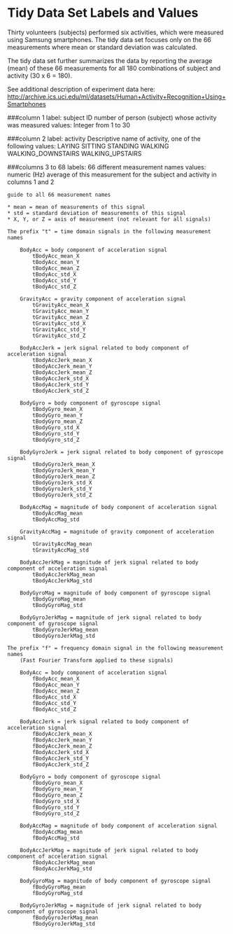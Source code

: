 Tidy Data Set Labels and Values
====

Thirty volunteers (subjects) performed six activities, which were measured using Samsung smartphones. The tidy data set focuses only on the 66 measurements where mean or standard deviation was calculated.

The tidy data set further summarizes the data by reporting the average (mean) of these 66 measurements for all 180 combinations of subject and activity (30 x 6 = 180).

See additional description of experiment data here:
http://archive.ics.uci.edu/ml/datasets/Human+Activity+Recognition+Using+Smartphones

###column 1
    label: subject
        ID number of person (subject) whose activity was measured
        values: Integer from 1 to 30
    
###column 2
    label: activity
        Descriptive name of activity, one of the following
        values:
        LAYING
        SITTING
        STANDING
        WALKING
        WALKING_DOWNSTAIRS
        WALKING_UPSTAIRS

###columns 3 to 68
    labels: 66 different measurement names
        values: numeric (Hz)
        average of this measurement for the subject and activity in columns 1 and 2
    
    guide to all 66 measurement names
    
    * mean = mean of measurements of this signal
    * std = standard deviation of measurements of this signal
    * X, Y, or Z = axis of measurement (not relevant for all signals)

    The prefix "t" = time domain signals in the following measurement names
    
        BodyAcc = body component of acceleration signal
            tBodyAcc_mean_X
            tBodyAcc_mean_Y
            tBodyAcc_mean_Z
            tBodyAcc_std_X
            tBodyAcc_std_Y
            tBodyAcc_std_Z

        GravityAcc = gravity component of acceleration signal
            tGravityAcc_mean_X
            tGravityAcc_mean_Y
            tGravityAcc_mean_Z
            tGravityAcc_std_X
            tGravityAcc_std_Y
            tGravityAcc_std_Z

        BodyAccJerk = jerk signal related to body component of acceleration signal
            tBodyAccJerk_mean_X
            tBodyAccJerk_mean_Y
            tBodyAccJerk_mean_Z
            tBodyAccJerk_std_X
            tBodyAccJerk_std_Y
            tBodyAccJerk_std_Z

        BodyGyro = body component of gyroscope signal
            tBodyGyro_mean_X
            tBodyGyro_mean_Y
            tBodyGyro_mean_Z
            tBodyGyro_std_X
            tBodyGyro_std_Y
            tBodyGyro_std_Z

        BodyGyroJerk = jerk signal related to body component of gyroscope signal
            tBodyGyroJerk_mean_X
            tBodyGyroJerk_mean_Y
            tBodyGyroJerk_mean_Z
            tBodyGyroJerk_std_X
            tBodyGyroJerk_std_Y
            tBodyGyroJerk_std_Z
            
        BodyAccMag = magnitude of body component of acceleration signal
            tBodyAccMag_mean
            tBodyAccMag_std
            
        GravityAccMag = magnitude of gravity component of acceleration signal
            tGravityAccMag_mean
            tGravityAccMag_std
            
        BodyAccJerkMag = magnitude of jerk signal related to body component of acceleration signal
            tBodyAccJerkMag_mean
            tBodyAccJerkMag_std
            
        BodyGyroMag = magnitude of body component of gyroscope signal
            tBodyGyroMag_mean
            tBodyGyroMag_std
            
        BodyGyroJerkMag = magnitude of jerk signal related to body component of gyroscope signal
            tBodyGyroJerkMag_mean
            tBodyGyroJerkMag_std
            
    The prefix "f" = frequency domain signal in the following measurement names
        (Fast Fourier Transform applied to these signals)

        BodyAcc = body component of acceleration signal
            fBodyAcc_mean_X
            fBodyAcc_mean_Y
            fBodyAcc_mean_Z
            fBodyAcc_std_X
            fBodyAcc_std_Y
            fBodyAcc_std_Z

        BodyAccJerk = jerk signal related to body component of acceleration signal
            fBodyAccJerk_mean_X
            fBodyAccJerk_mean_Y
            fBodyAccJerk_mean_Z
            fBodyAccJerk_std_X
            fBodyAccJerk_std_Y
            fBodyAccJerk_std_Z

        BodyGyro = body component of gyroscope signal
            fBodyGyro_mean_X
            fBodyGyro_mean_Y
            fBodyGyro_mean_Z
            fBodyGyro_std_X
            fBodyGyro_std_Y
            fBodyGyro_std_Z
        
        BodyAccMag = magnitude of body component of acceleration signal
            fBodyAccMag_mean
            fBodyAccMag_std
            
        BodyAccJerkMag = magnitude of jerk signal related to body component of acceleration signal
            fBodyAccJerkMag_mean
            fBodyAccJerkMag_std
            
        BodyGyroMag = magnitude of body component of gyroscope signal
            fBodyGyroMag_mean
            fBodyGyroMag_std
            
        BodyGyroJerkMag = magnitude of jerk signal related to body component of gyroscope signal
            fBodyGyroJerkMag_mean
            fBodyGyroJerkMag_std

